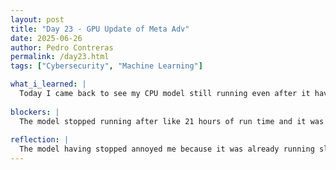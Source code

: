 ```yaml
---
layout: post
title: "Day 23 - GPU Update of Meta Adv"
date: 2025-06-26
author: Pedro Contreras
permalink: /day23.html
tags: ["Cybersecurity", "Machine Learning"]

what_i_learned: |
  Today I came back to see my CPU model still running even after it having ran all night. It made it to about 16, and right befor our meeting with Dr. Cole it stopped running so I was not able to recover the data was lost. During the meeting, we spoke about what we have in our current presentation and he gave us some very helpgul feedback in regards to how to present and what to include in our slides. After lunch, I ended up just paying for more GPU units on Colab in order to make actual progtress because CPU would take forever to run what I needed it to run. I was able to test a couple of versions, some with meta-learning and with specific steps that are supposed to replicate the paper. The meta-loss was not reducing it was stuck at 2.3, and no matter what I tried it would not go down. So for now, I am running the baseline (originally made for CPU) set up for L4 GPU and am raising the epochs to 400, instead of the original 20 it has, and using the full CIFAR-10 dataset. I will leave it running for right now and tomorrow I will try to use the same model but implement features that the paper has. 
  
blockers: |
  The model stopped running after like 21 hours of run time and it was not able to finish the full 20 epochs.
  
reflection: |
  The model having stopped annoyed me because it was already running slow so it was just a big waste of time. I did notice how much the meta loss was decreasing a lot so I am wondering what the end result would have been. The feedback from Dr. Cole was very helpful, especially with what we had on our slides. I want to make progress and thee CPU thing set me back so I am just trying to see now what works best while staying true to the model in the paper. 
---
```

